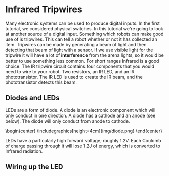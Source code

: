 # Infrared Tripwires

Many electronic systems can be used to produce digital inputs. In the first tutorial, we considered physical switches. In this tutorial we're going to look at another source of a digital input.
Something which robots can make good use of is tripwires. This can tell a robot whether or not it has collected an item. Tripwires can be made by generating a beam of light and then detecting that beam of light with a sensor.
If we use visible light for the tripwire it will have a lot of **interference** from the arena lights, so it would be better to use something less common. For short ranges Infrared is a good choice.
The IR tripwire circuit contains four components that you would need to wire to your robot. Two resistors, an IR LED, and an IR phototransistor. The IR LED is used to create the IR beam, and the phototransistor detects this beam.

## Diodes and LEDs

LEDs are a form of diode. A diode is an electronic component which will only conduct in one direction. A diode has a cathode and an anode (see below). The diode will only conduct from anode to cathode.

\begin{center}  \includegraphics[height=4cm]{img/diode.png} \end{center}

LEDs have a particularly high forward voltage; roughly 1.2V. Each Coulomb of charge passing through it will lose 1.2J of energy, which is converted to Infrared radiation.

## Wiring up the LED
